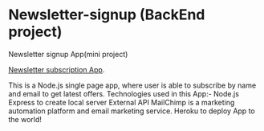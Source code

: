 # Newsletter-signup (BackEnd project)

Newsletter signup App(mini project)

[Newsletter subscription App](https://evening-waters-40542.herokuapp.com/).

This is a Node.js single page app, where user is able to subscribe by name and email to get latest offers.
Technologies used in this App:-
Node.js 
Express to create local server
External API MailChimp is a marketing automation platform and email marketing service.
Heroku to deploy App to the world!
